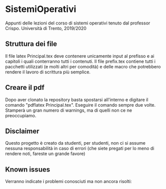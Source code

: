 # SistemiOperativi
Appunti delle lezioni del corso di sistemi operativi tenuto dal professor Crispo. Università di Trento, 2019/2020

## Struttura dei file
Il file latex Principal.tex deve contenere unicamente input al prefisso e ai capitoli i quali conterranno tutti i contenuti. Il 
file prefix.tex contiene tutti i pacchetti utilizzati (e molti altri per comodità) e delle macro che potrebbero rendere il lavoro 
di scrittura più semplice.

## Creare il pdf
Dopo aver clonato la repository basta spostarsi all'interno e digitare il comando "pdflatex Principal.tex". Eseguire il comando 
sempre due volte. Stamperà un gran numero di warnings, ma di quelli non ce ne preoccupiamo. 

## Disclaimer
Questo progetto è creato da studenti, per studenti, non ci si assume nessuna responsabilità in caso di errori (che siete 
pregati per lo meno di rendere noti, fareste un grande favore)

## Known issues
Verranno indicate i problemi conosciuti ma non ancora risolti:
